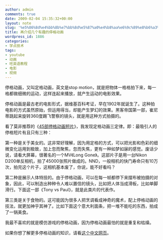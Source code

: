 ```yaml
---
author: admin
comments: true
date: 2009-02-04 15:35:32+00:00
layout: note
slug: '%e5%86%8d%e4%bb%8b%e7%bb%8d%e5%87%a0%e4%b8%aa%e6%9c%89%e8%b6%a3%e7%9a%84%e5%81%9c%e6%a0%bc%e5%8a%a8%e7%94%bb'
title: 再介绍几个有趣的停格动画
wordpress_id: 1886
categories:
- 学点技术
tags:
- youtube
- 动画
- 呸英语教程
- 电影
- 视频
---
```


停格动画，又叫定格动画，英文是stop motion，就是把物体一格格拍下来，每一格都做细微的运动，这样连起来播放，就产生运动的电影效果。

停格动画是最古老的电影形式，据维基百科考证，早在1902年就诞生了。这种拍电影的方式虽然原始，但运用得当，却能产生梦幻的效果。黑客帝国第一部，崔尼蒂跳起来旋转360度踢飞警察的镜头，就是用这种方式拍摄的。

看了莫非推荐的《[45部停格动画短片](http://www.mtime.com/my/movietrailers/blog/1620361/)》，我发现定格动画三定律。即：最吸引人的停格短片有且只有三种：

第一种是关于美女的。这非常好理解，因为用定格的方式，可以把光影和色彩的细微变化运用到极致，加上忽而聚焦，忽而失焦，更有一种如梦如寐的感觉。废话少说，请看大屏幕，很著名的一个MV《Long Gone》。这部片子是用一台Nikon D200单反相机，拍了45000张照片做成的。NND，一般相机的快门寿命只有10万次，拍完这个片子，这相机基本废了，你说，能不好看吗？



第二种是展示人体特技的。由于停格动画，可以在每一帧都停下来摆布被拍摄的对象，因此，可以制造出种种令人难以置信的镜头，比如把人体当成滑板，比如单脚滑行。下面这一部《Tony vs Paul》，就是此类片的代表作。



第三类是关于食物的。这可能因为很多人把烹调看成神奇的魔术，配上停格动画的技法，就更加神乎其神了。比如下面这个意大利面条，把一堆不能吃的东西，拍成了一锅美食。



我最不喜欢的就是模仿游戏的停格动画，因为停格动画最怕的就是重复和枯燥。

如果你想了解更多停格动画的知识，请看[这个中文网页](http://oooh.hcsh.tpc.edu.tw/stop_motion.htm)。


